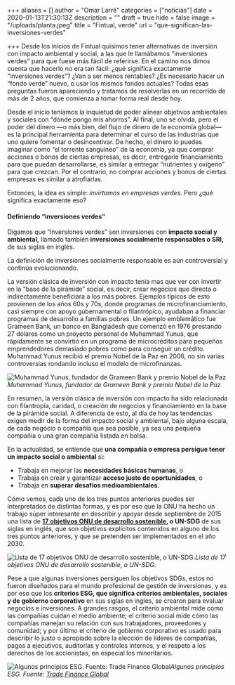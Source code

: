 +++
aliases = []
author = "Omar Larré"
categories = ["noticias"]
date = 2020-01-13T21:30:13Z
description = ""
draft = true
hide = false
image = "/uploads/planta.jpeg"
title = "Fintual, verde"
url = "que-significan-las-inversiones-verdes"

+++
Desde los inicios de Fintual quisimos tener alternativas de inversión con impacto ambiental y social, a las que le llamábamos “inversiones verdes” para que fuese más fácil de referirse. En el camino nos dimos cuenta que hacerlo no era tan fácil: ¿qué significa exactamente “inversiones verdes”? ¿Van a ser menos rentables? ¿Es necesario hacer un “fondo verde” nuevo, o usar los mismos fondos actuales? Todas esas preguntas fueron apareciendo y tratamos de resolverlas en un recorrido de más de 2 años, que comienza a tomar forma real desde hoy.

Desde el inicio teníamos la inquietud de poder alinear objetivos ambientales y sociales con “dónde pongo mis ahorros”. Al final, uno se olvida, pero el poder del dinero —o más bien, del flujo de dinero de la economía global— es la principal herramienta para determinar el curso de las industrias que uno quiere fomentar o desincentivar. De hecho, el dinero lo puedes imaginar como “el torrente sanguíneo” de la economía, ya que comprar acciones o bonos de ciertas empresas, es decir, entregarle financiamiento para que puedan desarrollarse, es similar a entregar “nutrientes y oxígeno” para que crezcan. Por el contrario, no comprar acciones y bonos de ciertas empresas es similar a atrofiarlas.

Entonces, la idea es simple: _invirtamos en empresas verdes._ Pero ¿qué significa exactamente eso?

#### Definiendo “inversiones verdes”

Digamos que “inversiones verdes” son inversiones con **impacto social y ambiental,** llamado también **inversiones socialmente responsables o SRI,** de sus siglas en inglés.

La definición de inversiones socialmente responsable es aún controversial y continúa evolucionando.

La versión clásica de inversión con impacto tenía mas que ver con invertir en la “base de la pirámide” social, es decir, crear negocios que directa o indirectamente beneficiara a los más pobres. Ejemplos típicos de esto provienen de los años 60s y 70s, donde programas de microfinanciamiento, casi siempre con apoyo gubernamental o filantrópico, ayudaban a financiar programas de desarrollo a familias pobres. Un ejemplo emblemático fue Grameen Bank, un banco en Bangladesh que comenzó en 1976 prestando 27 dólares como un proyecto personal de Muhammad Yunus, que rápidamente se convirtió en un programa de microcréditos para pequeños emprendedores demasiado pobres como para conseguir un crédito. Muhammad Yunus recibió el premio Nobel de la Paz en 2006, no sin varias controversias rondando incluso el modelo de microfinanzas.

![Muhammad Yunus, fundador de Grameen Bank y premio Nobel de la Paz](/uploads/yunus.jpg)_Muhammad Yunus, fundador de Grameen Bank y premio Nobel de la Paz_

En resumen, la versión clásica de inversión con impacto ha sido relacionada con filantropía, caridad, o creación de negocios y financiamiento en la base de la pirámide social. A diferencia de esto, al día de hoy las tendencias exigen medir de la forma del impacto social y ambiental, bajo alguna escala, de cada negocio o compañía que sea posible, ya sea una pequeña compañía o una gran compañía listada en bolsa.

En la actualidad, se entiende que **una compañía o empresa persigue tener un impacto social o ambiental** si:

* Trabaja en mejorar las **necesidades básicas humanas**, o
* Trabaja en crear y garantizar **acceso justo de oportunidades**, o
* Trabaja en **superar desafíos medioambientales**.

Cómo vemos, cada uno de los tres puntos anteriores puedes ser interpretados de distintas formas, y es por eso que la ONU ha hecho un trabajo súper interesante en describir y apoyar desde septiembre de 2015 una lista de [**17 objetivos ONU de desarrollo sostenible**](https://sustainabledevelopment.un.org/?menu=1300)**, o UN-SDG** de sus siglas en inglés, que son objetivos explícitos contenidos en alguno de los tres puntos anteriores, y que se pretenden ser implementados en el año 2030.

![Lista de 17 objetivos ONU de desarrollo sostenible, o UN-SDG.](/uploads/onugoals.png)_Lista de 17 objetivos ONU de desarrollo sostenible, o UN-SDG._

Pese a que algunas inversiones persiguen los objetivos SDGs, estos no fueron diseñados para el mundo profesional de gestión de inversiones, y es por eso que los **criterios ESG, que significa criterios ambientales, sociales y de gobierno corporativo** en sus siglas en inglés, se crearon para evaluar negocios e inversiones. A grandes rasgos, el criterio ambiental mide cómo las compañías cuidan el medio ambiente; el criterio social mide cómo las compañías manejan su relación con sus trabajadores, proveedores y comunidad; y por último el criterio de gobierno corporativo es usado para describir lo justo o apropiado sobre la elección de líderes de compañías, pagos a ejecutivos, auditorías y controles internos, y el respeto a los derechos de los accionistas, en especial los minoritarios.

![Algunos principios ESG. Fuente: Trade Finance Global](/uploads/esg.png)_Algunos principios ESG. Fuente:_ [_Trade Finance Global_](https://www.tradefinanceglobal.com/posts/sustainable-finance/)